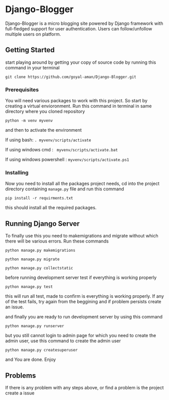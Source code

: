# Django-Blogger

Django-Blogger is a micro blogging site powered by Django framework with full-fledged support for user
authentication. Users can follow/unfollow multiple users on platform. 

## Getting Started

start playing around by getting your copy of source code by running this command in your terminal

```
git clone https://github.com/goyal-aman/Django-Blogger.git
```

### Prerequisites

You will need various packages to work with this project. So start by creating a virtual envioronment. Run this command in terminal in same directory where you cloned repository
```
python -m venv myvenv
```

and then to activate the environment

If using  bash: ```. myvenv/scripts/activate```

If using windows cmd : ``` myvenv/scripts/activate.bat```

If using windows powershell : ```myvenv/scripts/activate.ps1```


### Installing

Now you need to install all the packages project needs, cd into the project directory containing ```manage.py``` file and run this command

```pip install -r requirments.txt```

this should install all the required packages.


## Running Django Server

To finally use this you need to makemigrations and migrate without which there will be various errors. Run these commands

```python manage.py makemigrations```

```python manage.py migrate```

```python manage.py collectstatic```

before running development server test if everything is working properly 

```python manage.py test```

this will run all test, made to confirm is everything is working properly. If any of the test fails, try again from the beggining and if problem persists create an issue.


and finally you are ready to run development server by using this  command

```python manage.py runserver```

but you still cannot login to admin page for which you need to create the admin user, use this command to create the admin user

````python manage.py createsuperuser````

and You are done. Enjoy


## Problems

If there is any problem with any steps above, or find a problem is the project create a issue
